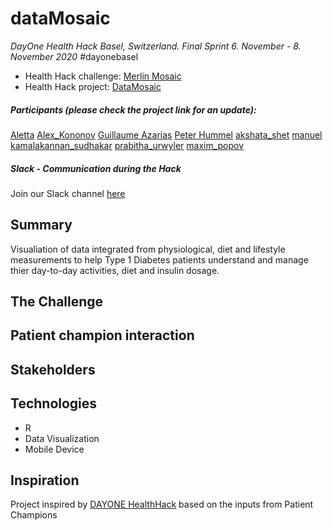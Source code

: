 # dataMosaic
*DayOne Health Hack Basel, Switzerland. Final Sprint 6. November - 8. November 2020* #dayonebasel
- Health Hack challenge: [Merlin Mosaic](https://2020.healthhack.solutions/project/67)
- Health Hack project: [DataMosaic](https://2020.healthhack.solutions/project/73)
##### Participants (please check the project link for an update):
[Aletta](https://2020.healthhack.solutions/user/Aletta)
[Alex_Kononov](https://2020.healthhack.solutions/user/Alex_Kononov)
[Guillaume Azarias](https://2020.healthhack.solutions/user/GuillaumeAzarias)
[Peter Hummel](https://2020.healthhack.solutions/user/PeterHummel)
[akshata_shet](https://2020.healthhack.solutions/user/akshata_shet)
[manuel](https://2020.healthhack.solutions/user/emanuel) 
[kamalakannan_sudhakar](https://2020.healthhack.solutions/user/kamalakannan_sudhakar)
[prabitha_urwyler](https://2020.healthhack.solutions/user/prabitha_urwyler)
[maxim_popov](https://2020.healthhack.solutions/user/maxim_popov)
##### Slack - Communication during the Hack
Join our Slack channel [here](https://dayonehealthhack.slack.com/archives/C01CP943HV5)

## Summary
Visualiation of data integrated from physiological, diet and lifestyle measurements to help Type 1 Diabetes patients understand and manage thier day-to-day activities, diet and insulin dosage.


## The Challenge

## Patient champion interaction

## Stakeholders

## Technologies
* R
* Data Visualization
* Mobile Device

## Inspiration
Project inspired by [DAYONE HealthHack](https://2020.healthhack.solutions/) based on the inputs from Patient Champions
